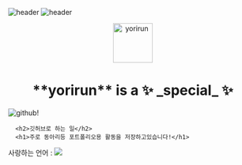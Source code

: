 ![header](https://capsule-render.vercel.app/api?type=waving&color=#ffffff&height=150&section=header&text=yorirun&fontColor=000000&fontSize=70&animation=blink)
![header](https://capsule-render.vercel.app/api?text=yorirun)
<div align = "center">
 <img aria-label="yorirun" src="https://avatars.githubusercontent.com/u/117011631?s=40&amp;v=4" alt="yorirun" size="80" height="80" width="80">
<h1>**yorirun** is a ✨ _special_ ✨</h1>
 </div>

<div>
<img src="https://img.shields.io/badge/github-181717?style=for-the-badge&logo=github&logoColor=white" alt = "github!">
<div>
 
      <h2>깃허브로 하는 일</h2>
      <h1>주로 동아리등 포트폴리오용 활동을 저장하고있습니다!</h1>
 
 <script> alert("why don't you check my repository?") </script>
 
 사랑하는 언어  : <img src="https://img.shields.io/badge/Python-3776AB?style=for-the-badge&logo=Python&logoColor=white">
 
<!--
**yorirun/yorirun** is a ✨ _special_ ✨ repository because its `README.md` (this file) appears on your GitHub profile.
